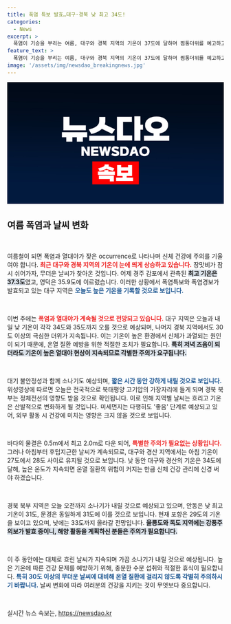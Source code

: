 ```yaml
---
title: 폭염 특보 발효…대구·경북 낮 최고 34도!
categories:
  - News
excerpt: >
  폭염이 기승을 부리는 여름, 대구와 경북 지역의 기온이 37도에 달하며 찜통더위를 예고하고 있습니다. 열대야와 소나기가 뒤섞인 불안정한 날씨 속, 건강 관리에 유의하세요!
feature_text: >
  폭염이 기승을 부리는 여름, 대구와 경북 지역의 기온이 37도에 달하며 찜통더위를 예고하고 있습니다. 열대야와 소나기가 뒤섞인 불안정한 날씨 속, 건강 관리에 유의하세요!
image: '/assets/img/newsdao_breakingnews.jpg'
---
```


<p><img src="/assets/img/newsdao_breakingnews.jpg" alt="bookingtag 속보" /></p>

<h2 data-ke-size="size26">여름 폭염과 날씨 변화</h2>

<p data-ke-size="size16">&nbsp;</p>

<p>여름철이 되면 폭염과 열대야가 잦은 occurrence로 나타나며 신체 건강에 주의를 기울여야 합니다. <b><span style="color: #ee2323;">최근 대구와 경북 지역의 기온이 눈에 띄게 상승하고 있습니다.</span></b> 장맛비가 잠시 쉬어가자, 무더운 날씨가 찾아온 것입니다. 어제 경주 감포에서 관측된 <b><span style="background-color: #21538527;">최고 기온은 37.3도</span></b>였고, 영덕은 35.9도에 이르렀습니다. 이러한 상황에서 폭염특보와 폭염경보가 발효되고 있는 대구 지역은 <b><span style="color: #1a5490;">오늘도 높은 기온을 기록할 것으로 보입니다.</span></b></p>

<p data-ke-size="size16">&nbsp;</p>

<p>이번 주에는 <b><span style="color: #ee2323;">폭염과 열대야가 계속될 것으로 전망되고 있습니다.</span></b> 대구 지역은 오늘과 내일 낮 기온이 각각 34도와 35도까지 오를 것으로 예상되며, 나머지 경북 지역에서도 30도 이상의 극심한 더위가 지속됩니다. 이는 기온이 높은 환경에서 신체가 과열되는 원인이 되기 때문에, 온열 질환 예방을 위한 적절한 조치가 필요합니다. <b><span style="background-color: #21538527;">특히 저녁 즈음이 되더라도 기온이 높은 열대야 현상이 지속되므로 각별한 주의가 요구됩니다.</span></b></p>

<p data-ke-size="size16">&nbsp;</p>

<p>대기 불안정성과 함께 소나기도 예상되며, <b><span style="color: #1a5490;">짧은 시간 동안 강하게 내릴 것으로 보입니다.</span></b> 위성영상에 따르면 오늘은 전국적으로 북태평양 고기압의 가장자리에 들게 되며 경북 북부는 정체전선의 영향도 받을 것으로 확인됩니다. 이로 인해 지역별 날씨는 흐리고 기온은 산발적으로 변화하게 될 것입니다. 미세먼지는 다행히도 '좋음' 단계로 예상되고 있어, 외부 활동 시 건강에 미치는 영향은 크지 않을 것으로 보입니다. </p>

<p data-ke-size="size16">&nbsp;</p>

<p>바다의 물결은 0.5m에서 최고 2.0m로 다운 되어, <b><span style="color: #ee2323;">특별한 주의가 필요없는 상황입니다.</span></b> 그러나 아침부터 후텁지근한 날씨가 계속되므로, 대구와 경산 지역에서는 아침 기온이 27도에서 28도 사이로 유지될 것으로 보입니다. 낮 동안 대구와 경산의 기온은 34도에 달해, 높은 온도가 지속되면 온열 질환의 위험이 커지는 만큼 신체 건강 관리에 신경 써야 하겠습니다. </p>

<p data-ke-size="size16">&nbsp;</p>

<p>경북 북부 지역은 오늘 오전까지 소나기가 내릴 것으로 예상되고 있으며, 안동은 낮 최고 기온이 31도, 문경은 동일하게 31도에 이를 것으로 보입니다. 현재 포항은 29도의 기온을 보이고 있으며, 낮에는 33도까지 올라갈 전망입니다. <b><span style="background-color: #21538527;">울릉도와 독도 지역에는 강풍주의보가 발효 중이니, 해양 활동을 계획하신 분들은 주의가 필요합니다.</span></b></p>

<p data-ke-size="size16">&nbsp;</p>

<p>이 주 동안에는 대체로 흐린 날씨가 지속되며 가끔 소나기가 내릴 것으로 예상됩니다. 높은 기온에 따른 건강 문제를 예방하기 위해, 충분한 수분 섭취와 적절한 휴식이 필요합니다. <b><span style="color: #1a5490;">특히 30도 이상의 무더운 날씨에 대비해 온열 질환에 걸리지 않도록 각별히 주의하시기 바랍니다.</span></b> 날씨 변화에 따라 여러분의 건강을 지키는 것이 무엇보다 중요합니다. </p>

<p data-ke-size="size16">&nbsp;</p>
실시간 뉴스 속보는, <a href="https://newsdao.kr" rel="dofollow">https://newsdao.kr</a>


